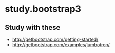 study.bootstrap3
================

## Study with these
* http://getbootstrap.com/getting-started/
* http://getbootstrap.com/examples/jumbotron/
